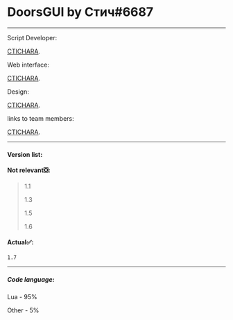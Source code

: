 # DoorsGUI by Стич#6687
___
Script Developer:

[CTICHARA](https://github.com/CTICHARA).




Web interface:

[CTICHARA](https://github.com/CTICHARA).




Design:

[CTICHARA](https://github.com/CTICHARA).




links to team members:

[CTICHARA](https://github.com/CTICHARA).
___
#### Version list:
#### Not relevant:negative_squared_cross_mark::
> 1.1
>
> 1.3
>
> 1.5
>
> 1.6
#### Actual:white_check_mark::
```
1.7
```
___
##### Code language:

Lua - 95%

Other - 5%
